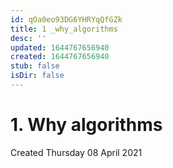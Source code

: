 ```yaml
---
id: qOa0eo93DG6YHRYqQfGZk
title: 1 _why_algorithms
desc: ''
updated: 1644767656940
created: 1644767656940
stub: false
isDir: false
---
```

# 1. Why algorithms
Created Thursday 08 April 2021


